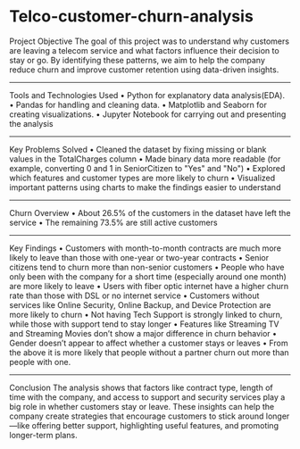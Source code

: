 # Telco-customer-churn-analysis
Project Objective
The goal of this project was to understand why customers are leaving a telecom service and what factors influence their decision to stay or go. By identifying these patterns, we aim to help the company reduce churn and improve customer retention using data-driven insights.
________________________________________
Tools and Technologies Used
•	Python for explanatory data analysis(EDA).
•	Pandas for handling and cleaning data.
•	Matplotlib and Seaborn for creating visualizations.
•	Jupyter Notebook for carrying out and presenting the analysis
________________________________________
Key Problems Solved
•	Cleaned the dataset by fixing missing or blank values in the TotalCharges column
•	Made binary data more readable (for example, converting 0 and 1 in SeniorCitizen to "Yes" and "No")
•	Explored which features and customer types are more likely to churn
•	Visualized important patterns using charts to make the findings easier to understand
________________________________________
Churn Overview
•	About 26.5% of the customers in the dataset have left the service
•	The remaining 73.5% are still active customers
________________________________________
Key Findings
•	Customers with month-to-month contracts are much more likely to leave than those with one-year or two-year contracts
•	Senior citizens tend to churn more than non-senior customers
•	People who have only been with the company for a short time (especially around one month) are more likely to leave
•	Users with fiber optic internet have a higher churn rate than those with DSL or no internet service
•	Customers without services like Online Security, Online Backup, and Device Protection are more likely to churn
•	Not having Tech Support is strongly linked to churn, while those with support tend to stay longer
•	Features like Streaming TV and Streaming Movies don’t show a major difference in churn behavior
•	Gender doesn’t appear to affect whether a customer stays or leaves
•	From the above it is more likely that people without a partner churn out more than people with one.
________________________________________
Conclusion
The analysis shows that factors like contract type, length of time with the company, and access to support and security services play a big role in whether customers stay or leave. These insights can help the company create strategies that encourage customers to stick around longer—like offering better support, highlighting useful features, and promoting longer-term plans.
